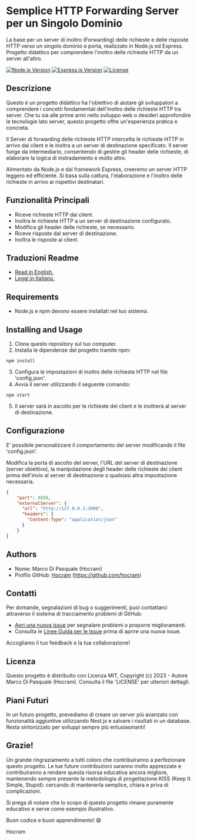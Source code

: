 # Semplice HTTP Forwarding Server per un Singolo Dominio
La base per un server di inoltro (Forwarding) delle richieste e delle risposte HTTP verso un singolo dominio e porta, realizzato in Node.js ed Express.
Progetto didattico per comprendere l'inoltro delle richieste HTTP da un server all'altro.

[![Node.js Version](https://img.shields.io/badge/Node.js-v18.15.0-green)](https://nodejs.org/)
[![Express.js Version](https://img.shields.io/badge/Express.js-v4.18.2-blue)](https://expressjs.com/)
[![License](https://img.shields.io/badge/License-MIT-green.svg)](LICENSE.md)

## Descrizione
Questo è un progetto didattico ha l'obiettivo di aiutare gli sviluppatori a comprendere i concetti fondamentali dell'inoltro delle richieste HTTP tra server. Che tu sia alle prime armi nello sviluppo web o desideri approfondire le tecnologie lato server, questo progetto offre un'esperienza pratica e concreta.

Il Server di forwarding delle richieste HTTP intercetta le richieste HTTP in arrivo dai client e le inoltra a un server di destinazione specificato. Il server funge da intermediario, consentendo di gestire gli header delle richieste, di elaborare la logica di instradamento e molto altro.

Alimentato da Node.js e dal framework Express, creeremo un server HTTP leggero ed efficiente. Si basa sulla cattura, l'elaborazione e l'inoltro delle richieste in arrivo ai rispettivi destinatari.

## Funzionalità Principali
- Riceve richieste HTTP dai client.
- Inoltra le richieste HTTP a un server di destinazione configurato.
- Modifica gli header delle richieste, se necessario.
- Riceve risposte dal server di destinazione.
- Inoltra le risposte ai client.

## Traduzioni Readme
- [Read in English.](README.md)
- [Leggi in Italiano.](README.it.md)

## Requirements
- Node.js e npm devono essere installati nel tuo sistema.

## Installing and Usage
1. Clona questo repository sul tuo computer.
2. Installa le dipendenze del progetto tramite npm:
```shell
npm install
```
3. Configura le impostazioni di inoltro delle richieste HTTP nel file 'config.json'.
4. Avvia il server utilizzando il seguente comando:
```shell
npm start
```
5. Il server sarà in ascolto per le richieste dei client e le inoltrerà al server di destinazione.

## Configurazione
E' possibile personalizzare il comportamento del server modificando il file 'config.json'.

Modifica la porta di ascolto del server, l'URL del server di destinazione (server obiettivo), la manipolazione degli header delle richieste dei client prima dell'invio al server di destinazione o qualsiasi altra impostazione necessaria.

```json
{
    "port": 8080,
    "externalServer": {
      "url": "http://127.0.0.1:3000",
      "headers": {
        "Content-Type": "application/json"
      }
    }
}
```

## Authors
* Nome: Marco Di Pasquale (Hocram)
* Profilo GitHub: [Hocram](https://github.com/hocram) (https://github.com/hocram)

## Contatti
Per domande, segnalazioni di bug o suggerimenti, puoi contattarci attraverso il sistema di tracciamento problemi di GitHub:
- [Apri una nuova issue](https://github.com/hocram/simple-http-forwarding-server/issues/new) per segnalare problemi o proporre miglioramenti.
- Consulta le [Linee Guida per le Issue](https://github.com/hocram/simple-http-forwarding-server/blob/main/ISSUE_GUIDELINES.md) prima di aprire una nuova issue.

Accogliamo il tuo feedback e la tua collaborazione!

## Licenza
Questo progetto è distribuito con Licenza MIT, Copyright (c) 2023 - Autore Marco Di Pasquale (Hocram). Consulta il file 'LICENSE' per ulteriori dettagli.

## Piani Futuri
In un futuro progetto, prevediamo di creare un server più avanzato con funzionalità aggiuntive utilizzando Nest.js e salvare i risultati in un database. Resta sintonizzato per sviluppi sempre più entusiasmanti!

## Grazie!
Un grande ringraziamento a tutti coloro che contribuiranno a perfezionare questo progetto. Le tue future contribuzioni saranno molto apprezzate e contribuiranno a rendere questa risorsa educativa ancora migliore, mantenendo sempre presente la metodologia di progettazione KISS (Keep It Simple, Stupid): cercando di mantenerla semplice, chiara e priva di complicazioni.

Si prega di notare che lo scopo di questo progetto rimane puramente educativo e serve come esempio illustrativo.

Buon codice e buon apprendimento! :smile:

Hocram